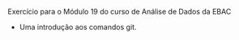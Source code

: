 Exercício para o Módulo 19 do curso de Análise de Dados da EBAC

 - Uma introdução aos comandos git.
